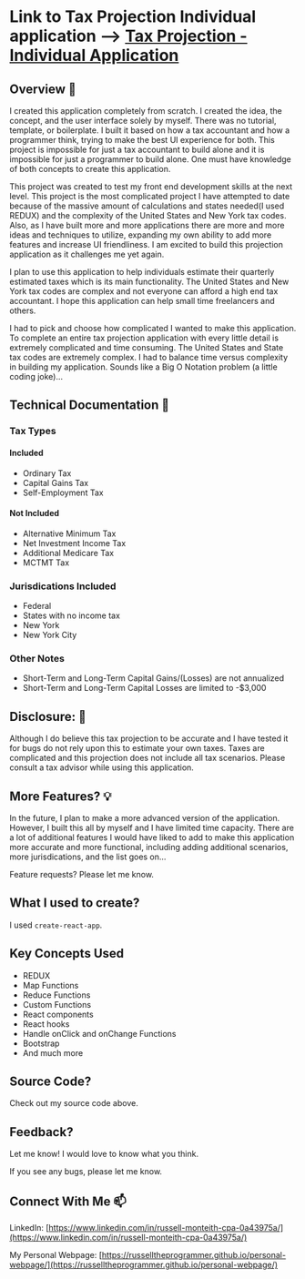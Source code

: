 # Link to Tax Projection Individual application --> [Tax Projection - Individual Application](https://russelltheprogrammer.github.io/tax-projection-individual)

## Overview :mega:

I created this application completely from scratch. I created the idea, the concept, and the user interface solely by myself. There was no tutorial, template, or boilerplate. 
I built it based on how a tax accountant and how a programmer think, trying to make the best UI experience for both. This project is impossible for just a tax accountant to build alone and it is impossible for just a programmer to build alone. One must have knowledge of both concepts to create this application.

This project was created to test my front end development skills at the next level. This project is the most complicated project I have attempted to date because of the massive amount of calculations and states needed(I used REDUX) and the complexity of the United States and New York tax codes. Also, as I have built more and more applications there are more and more ideas and techniques to utilize, expanding my own ability to add more features and increase UI friendliness. I am excited to build this projection application as it challenges me yet again.

I plan to use this application to help individuals estimate their quarterly estimated taxes which is its main functionality. The United States and New York tax codes are complex and not everyone can afford a high end tax accountant. I hope this application can help small time freelancers and others.

I had to pick and choose how complicated I wanted to make this application. To complete an entire tax projection application with every little detail is extremely complicated and time consuming. The United States and State tax codes are extremely complex. I had to balance time versus complexity in building my application. Sounds like a Big O Notation problem (a little coding joke)...


## Technical Documentation :memo:

### Tax Types

#### Included

+ Ordinary Tax
+ Capital Gains Tax
+ Self-Employment Tax

#### Not Included

+ Alternative Minimum Tax
+ Net Investment Income Tax
+ Additional Medicare Tax
+ MCTMT Tax

### Jurisdications Included

+ Federal
+ States with no income tax
+ New York
+ New York City

### Other Notes

+ Short-Term and Long-Term Capital Gains/(Losses) are not annualized
+ Short-Term and Long-Term Capital Losses are limited to -$3,000


## Disclosure: :rotating_light:

Although I do believe this tax projection to be accurate and I have tested it for bugs do not rely upon this to estimate your own taxes. Taxes are complicated and this projection does not include all tax scenarios. Please consult a tax advisor while using this application.

## More Features? :bulb:

In the future, I plan to make a more advanced version of the application. However, I built this all by myself and I have limited time capacity. There are a lot of additional features I would have liked to add to make this application more accurate and more functional, including adding additional scenarios, more jurisdications, and the list goes on...

Feature requests? Please let me know.

## What I used to create?

I used ```create-react-app```.

## Key Concepts Used

+ REDUX
+ Map Functions
+ Reduce Functions
+ Custom Functions
+ React components
+ React hooks
+ Handle onClick and onChange Functions
+ Bootstrap
+ And much more

## Source Code?

Check out my source code above.

## Feedback?

Let me know! I would love to know what you think.

If you see any bugs, please let me know.

## Connect With Me :mailbox:

LinkedIn: [https://www.linkedin.com/in/russell-monteith-cpa-0a43975a/](https://www.linkedin.com/in/russell-monteith-cpa-0a43975a/)

My Personal Webpage: [https://russelltheprogrammer.github.io/personal-webpage/](https://russelltheprogrammer.github.io/personal-webpage/)



